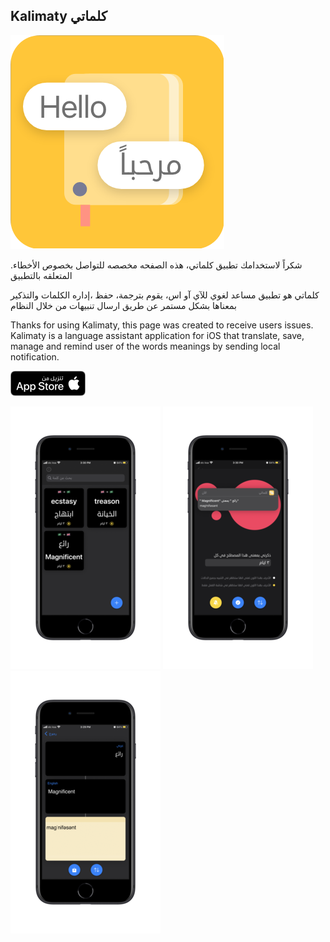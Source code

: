 ## Kalimaty كلماتي
![](KalimatyIcon2.png)

.شكراً لاستخدامك تطبيق كلماتي، هذه الصفحه مخصصه للتواصل بخصوص الأخطاء المتعلقه بالتطبيق

كلماتي هو تطبيق مساعد لغوي للآي آو اس، يقوم بترجمة، حفظ ،إداره الكلمات والتذكير بمعناها بشكل مستمر عن طريق ارسال تنبيهات من خلال النظام

Thanks for using Kalimaty, this page was created to receive users issues.
Kalimaty is a language assistant application for iOS that translate, save, manage and remind user of the words meanings by sending local notification.

[![App store: كلماتي](images/appstoreBadge.png)](https://apps.apple.com/sa/app/%D9%83%D9%84%D9%85%D8%A7%D8%AA%D9%8A/id1561666117)

![](images/iphone-SE-Kalimaty1.png) ![](images/iphone-SE-Kalimaty2.png) ![](images/iphone-SE-Kalimaty3.png)

